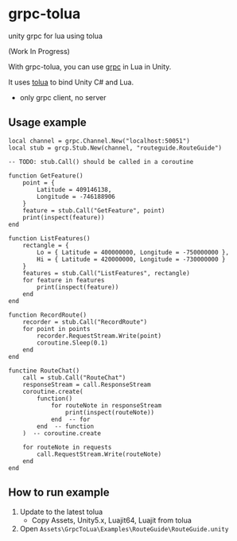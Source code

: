 # grpc-tolua
unity grpc for lua using tolua

(Work In Progress)

With grpc-tolua, you can use [grpc](https://github.com/grpc/grpc) in Lua in Unity.

It uses [tolua](https://github.com/topameng/tolua) to bind Unity C# and Lua.

* only grpc client, no server

## Usage example

```
local channel = grpc.Channel.New("localhost:50051")
local stub = grcp.Stub.New(channel, "routeguide.RouteGuide")

-- TODO: stub.Call() should be called in a coroutine

function GetFeature()
	point = {
		Latitude = 409146138,
		Longitude = -746188906
	}
	feature = stub.Call("GetFeature", point)
	print(inspect(feature))
end

function ListFeatures()
	rectangle = {
		Lo = { Latitude = 400000000, Longitude = -750000000 },
		Hi = { Latitude = 420000000, Longitude = -730000000 }
	}
	features = stub.Call("ListFeatures", rectangle)
	for feature in features
		print(inspect(feature))
	end
end

function RecordRoute()
	recorder = stub.Call("RecordRoute")
	for point in points
		recorder.RequestStream.Write(point)
		coroutine.Sleep(0.1)
	end
end

functine RouteChat()
	call = stub.Call("RouteChat")
	responseStream = call.ResponseStream
	coroutine.create(
		function()
			for routeNote in responseStream
				print(inspect(routeNote))
			end  -- for
		end  -- function
	)  -- coroutine.create
	
	for routeNote in requests
		call.RequestStream.Write(routeNote)
	end
end
```

## How to run example

1. Update to the latest tolua
	* Copy Assets, Unity5.x, Luajit64, Luajit from tolua
1. Open `Assets\GrpcToLua\Examples\RouteGuide\RouteGuide.unity`
